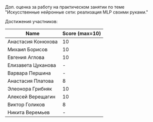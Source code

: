 Доп. оценка за работу на практическом занятии по теме "Искусственные нейронные сети: реализация MLP своими руками."

Достижения участников:

| Name         | Score (max=10) |
| ------------ | ----- |
| Анастасия Конюхова | 10        |
| Михаил Борисов     | 10      |
| Евгения Аглова     | 10       |
| Елизавета Цуканова | -         |
| Варвара Першина    | -        |
| Анастасия Платова  | 8        |
| Элеонора Грибняк   | 10        |
| Алексей Верещагин  | 10        |
| Виктор Голиков | 8 |
| Никита Веремьев | - |
